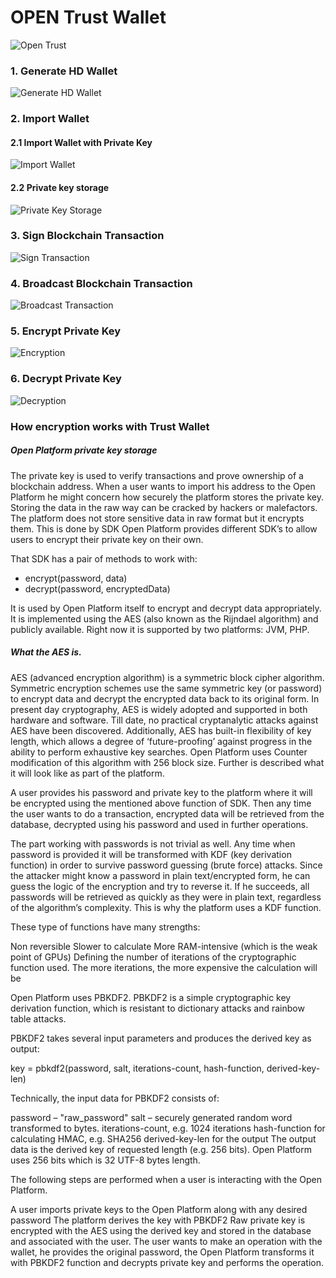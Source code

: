 # OPEN Trust Wallet
![Open Trust](/images/open-trust.png "Open Trust")
### 1. Generate HD Wallet
![Generate HD Wallet](/images/open-trust-generate-wallet.png "Generate HD Wallet")
### 2. Import Wallet
#### 2.1 Import Wallet with Private Key

![Import Wallet](/images/open-trust-import-wallet.png "Import Wallet")
#### 2.2 Private key storage
![Private Key Storage](/images/user-interaction-1.png "Private Key Storage")
### 3. Sign Blockchain Transaction
![Sign Transaction](/images/open-trust-sign-transaction.png "Sign Transaction")
### 4. Broadcast Blockchain Transaction
![Broadcast Transaction](/images/open-trust-broadcast-transaction.png "Broadcast Transaction")
### 5. Encrypt Private Key
![Encryption](/images/encryption.png "Encryption")
### 6. Decrypt Private Key
![Decryption](/images/decryption.png "Decryption")


### How encryption works with Trust Wallet

##### Open Platform private key storage

The private key is used to verify transactions and prove ownership of a blockchain address. When a user wants to import his address to the Open Platform he might concern how securely the platform stores the private key. Storing the data in the raw way can be cracked by hackers or malefactors. The platform does not store sensitive data in raw format but it encrypts them. This is done by SDK
Open Platform provides different SDK’s to allow users to encrypt their private key on their own.

That SDK has a pair of methods to work with:

* encrypt(password, data)
* decrypt(password, encryptedData)

It is used by Open Platform itself to encrypt and decrypt data appropriately. It is implemented using the AES (also known as the Rijndael algorithm) and publicly available. Right now it is supported by two platforms: JVM, PHP.

##### What the AES is.
AES (advanced encryption algorithm) is a symmetric block cipher algorithm. Symmetric encryption schemes use the same symmetric key (or password) to encrypt data and decrypt the encrypted data back to its original form. In present day cryptography, AES is widely adopted and supported in both hardware and software. Till date, no practical cryptanalytic attacks against AES have been discovered. Additionally, AES has built-in flexibility of key length, which allows a degree of ‘future-proofing’ against progress in the ability to perform exhaustive key searches. Open Platform uses Counter modification of this algorithm with 256 block size. Further is described what it will look like as part of the platform.

A user provides his password and private key to the platform where it will be encrypted using the mentioned above function of SDK. Then any time the user wants to do a transaction, encrypted data will be retrieved from the database, decrypted using his password and used in further operations.

The part working with passwords is not trivial as well. Any time when password is provided it will be transformed with KDF (key derivation function) in order to survive password guessing (brute force) attacks. Since the attacker might know a password in plain text/encrypted form, he can guess the logic of the encryption and try to reverse it. If he succeeds, all passwords will be retrieved as quickly as they were in plain text, regardless of the algorithm’s complexity. This is why the platform uses a KDF function.


These type of functions have many strengths:

Non reversible
Slower to calculate
More RAM-intensive (which is the weak point of GPUs)
Defining the number of iterations of the cryptographic function used. The more iterations, the more expensive the calculation will be

Open Platform uses PBKDF2. PBKDF2 is a simple cryptographic key derivation function, which is resistant to dictionary attacks and rainbow table attacks.

PBKDF2 takes several input parameters and produces the derived key as output:

key = pbkdf2(password, salt, iterations-count, hash-function, derived-key-len)

Technically, the input data for PBKDF2 consists of:

password – "raw_password"
salt – securely generated random word transformed to bytes.
iterations-count, e.g. 1024 iterations
hash-function for calculating HMAC, e.g. SHA256
derived-key-len for the output
The output data is the derived key of requested length (e.g. 256 bits). Open Platform uses 256 bits which is 32 UTF-8 bytes length.

The following steps are performed when a user is interacting with the Open Platform.

A user imports private keys to the Open Platform along with any desired password
The platform derives the key with PBKDF2
Raw private key is encrypted with the AES using the derived key and stored in the database and associated with the user.
The user wants to make an operation with the wallet, he provides the original password, the Open Platform transforms it with PBKDF2 function and decrypts private key and performs the operation.


